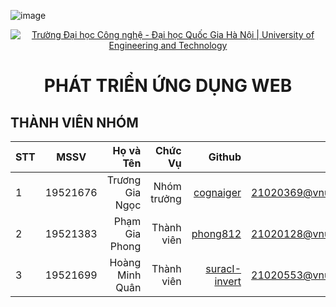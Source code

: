 <!-- Banner -->
![image](https://github.com/cognaiger/MagicPost/assets/93062362/ee94c65e-d6d9-4219-987e-ea15c82f441e)

<p align="center">
  <a href="https://uet.vnu.edu.vn/" title="Trường Đại học Công nghệ - Đại học Quốc Gia Hà Nội" style="border: none;">
    <img src="![image](https://github.com/cognaiger/MagicPost/assets/93062362/5abe058c-34d4-4d73-8ba3-8c3129667672)
" alt="Trường Đại học Công nghệ - Đại học Quốc Gia Hà Nội | University of Engineering and Technology">
  </a>
</p>

<h1 align="center"><b>PHÁT TRIỂN ỨNG DỤNG WEB</b></h>

## THÀNH VIÊN NHÓM
|STT| MSSV      | Họ và Tên       |Chức Vụ    | Github                                                  | Email                   |
|---|:---------:| ---------------:|----------:|--------------------------------------------------------:|-------------------------:
| 1 | 19521676  | Trương Gia Ngọc |Nhóm trưởng|[cognaiger](https://github.com/cognaiger)                |21020369@vnu.edu.vn      |
| 2 | 19521383  | Phạm Gia Phong  |Thành viên |[phong812](https://github.com/phong812)                  |21020128@vnu.edu.vn      |
| 3 | 19521699  | Hoàng Minh Quân |Thành viên |[suracI-invert](https://github.com/suracI-invert)        |21020553@vnu.edu.vn      |

